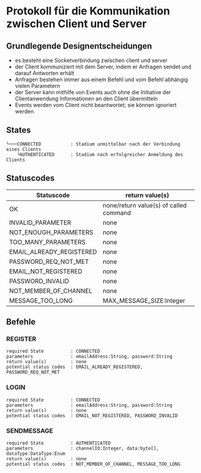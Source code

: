 # Protokoll für die Kommunikation zwischen Client und Server

## Grundlegende Designentscheidungen

* es besteht eine Socketverbindung zwischen client und server
* der Client kommuniziert mit dem Server, indem er Anfragen sendet und darauf Antworten erhält
* Anfragen bestehen immer aus einem Befehl und vom Befehl abhängig vielen Parametern
* der Server kann mithilfe von Events auch ohne die Initiative der Clientanwendung Informationen an den Client übermitteln
* Events werden vom Client nicht beantwortet; sie können ignoriert werden

## States

```
└───CONNECTED           : Stadium unmittelbar nach der Verbindung eines Clients
    └AUTHENTICATED      : Stadium nach erfolgreicher Anmeldung des Clients
```

## Statuscodes

| Statuscode               | return value(s)                        |
|--------------------------|----------------------------------------|
| OK                       | none/return value(s) of called command |
| INVALID_PARAMETER        | none                                   |
| NOT_ENOUGH_PARAMETERS    | none                                   |
| TOO_MANY_PARAMETERS      | none                                   |
| EMAIL_ALREADY_REGISTERED | none                                   |
| PASSWORD_REQ_NOT_MET     | none                                   |
| EMAIL_NOT_REGISTERED     | none                                   |
| PASSWORD_INVALID         | none                                   |
| NOT_MEMBER_OF_CHANNEL    | none                                   |
| MESSAGE_TOO_LONG         | MAX_MESSAGE_SIZE:Integer               |

## Befehle

### REGISTER

```
required State          : CONNECTED
parameters              : emailAddress:String, password:String
return value(s)         : none
potential status codes  : EMAIL_ALREADY_REGISTERED, PASSWORD_REQ_NOT_MET
```

### LOGIN

```
required State          : CONNECTED
parameters              : emailAddress:String, password:String
return value(s)         : none
potential status codes  : EMAIL_NOT_REGISTERED, PASSWORD_INVALID
```

### SENDMESSAGE

```
required State          : AUTHENTICATED
parameters              : channelID:Integer, data:byte[], dataType:DataType:Enum
return value(s)         : none
potential status codes  : NOT_MEMBER_OF_CHANNEL, MESSAGE_TOO_LONG
```
